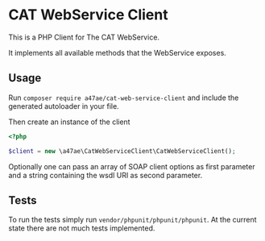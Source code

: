 # CAT WebService Client
This is a PHP Client for The CAT WebService.

It implements all available methods that the WebService exposes.

## Usage

Run `composer require a47ae/cat-web-service-client` and include the generated autoloader in your file.

Then create an instance of the client
```php
<?php 

$client = new \a47ae\CatWebServiceClient\CatWebServiceClient();
```

Optionally one can pass an array of SOAP client options as first parameter and a string containing the wsdl URI as second parameter.
 
 ## Tests
 To run the tests simply run `vendor/phpunit/phpunit/phpunit`.
 At the current state there are not much tests implemented.
